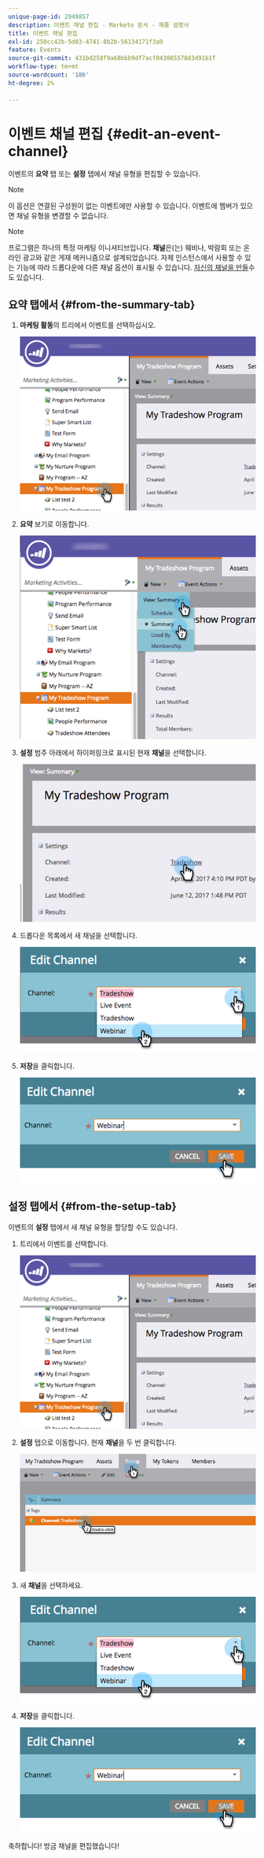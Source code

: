 ```yaml
---
unique-page-id: 2949857
description: 이벤트 채널 편집 - Marketo 문서 - 제품 설명서
title: 이벤트 채널 편집
exl-id: 250cc42b-5d83-4741-8b2b-56134171f3a9
feature: Events
source-git-commit: 431bd258f9a68bbb9df7acf043085578d3d91b1f
workflow-type: tm+mt
source-wordcount: '186'
ht-degree: 2%

---
```


# 이벤트 채널 편집 {#edit-an-event-channel}

이벤트의 **요약** 탭 또는 **설정** 탭에서 채널 유형을 편집할 수 있습니다.

>[!NOTE]
>
>이 옵션은 연결된 구성원이 없는 이벤트에만 사용할 수 있습니다. 이벤트에 멤버가 있으면 채널 유형을 변경할 수 없습니다.

>[!NOTE]
>
>프로그램은 하나의 특정 마케팅 이니셔티브입니다. **채널**&#x200B;은(는) 웨비나, 박람회 또는 온라인 광고와 같은 게재 메커니즘으로 설계되었습니다. 자체 인스턴스에서 사용할 수 있는 기능에 따라 드롭다운에 다른 채널 옵션이 표시될 수 있습니다. [자신의 채널을 만들](/help/marketo/product-docs/administration/tags/create-a-program-channel.md)수도 있습니다.

## 요약 탭에서 {#from-the-summary-tab}

1. **마케팅 활동**&#x200B;의 트리에서 이벤트를 선택하십시오.

   ![](assets/eventprogramseelct.png)

1. **요약** 보기로 이동합니다.

   ![](assets/eventprogramsummary.png)

1. **설정** 범주 아래에서 하이퍼링크로 표시된 현재 **채널**&#x200B;을 선택합니다.

   ![](assets/channeltypeevent.png)

1. 드롭다운 목록에서 새 채널을 선택합니다.

   ![](assets/tradeshowchange.png)

1. **저장**&#x200B;을 클릭합니다.

   ![](assets/2017-06-13-09-35-53.png)

## 설정 탭에서 {#from-the-setup-tab}

이벤트의 **설정** 탭에서 새 채널 유형을 할당할 수도 있습니다.

1. 트리에서 이벤트를 선택합니다.

   ![](assets/eventprogramseelct.png)

1. **설정** 탭으로 이동합니다. 현재 **채널**&#x200B;을 두 번 클릭합니다.

   ![](assets/setuptabchangechannel.png)

1. 새 **채널**&#x200B;을 선택하세요.

   ![](assets/tradeshowchange.png)

1. **저장**&#x200B;을 클릭합니다.

   ![](assets/2017-06-13-09-35-53.png)

축하합니다! 방금 채널을 편집했습니다!
